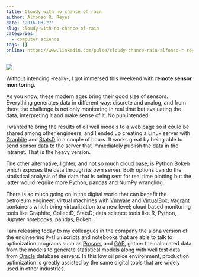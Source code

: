 ```yaml
---
title: Cloudy with no chance of rain
author: Alfonso R. Reyes
date: '2016-03-27'
slug: cloudy-with-no-chance-of-rain
categories:
  - computer science
tags: []
online: https://www.linkedin.com/pulse/cloudy-chance-rain-alfonso-r-reyes/
---
```


[![](/img/cloudy.jpg)](/img/cloudy.jpg)

Without intending -really-, I got immersed this weekend with **remote sensor monitoring**. 

As you know, these modern ages bring their good size of sensors. Everything generates data in different way: discrete and analog, and from there the challenge is not only monitoring in real time but evaluating the data, interpreting it and make sense of it. No pun intended. 

I wanted to bring the results of oil well models to a web page so it could be shared among other engineers, and I ended up creating a Linux server with [Graphite](https://graphiteapp.org/) and [StatsD](https://www.datadoghq.com/blog/statsd/) in a couple of hours. It works great by being able to send sensor data to the server that immediately publish the data in the intranet. That is the heavy version. 

The other alternative, lighter, and not so much cloud base, is [Python](https://www.python.org/) [Bokeh](https://bokeh.pydata.org/en/latest/docs/user_guide/quickstart.html#getting-started) which exposes the data through its own server. Both options can do the statistical analysis of the data that is being sent for real time plotting but the latter would require more Python, pandas and NumPy wrangling. 

There is so much going on in the digital world that can benefit the petroleum engineer: virtual machines with [Vmware](https://www.vmware.com/products/workstation-pro.html) and [VirtualBox](https://www.virtualbox.org/); [Vagrant](https://www.vagrantup.com/) containers which bring virtualization to a new level; cloud based monitoring tools like Graphite, CollectD, StatsD; data science tools like R, Python, Jupyter notebooks, pandas, Bokeh. 

I am releasing today to my colleagues in the company the alpha version of the engineering `Python` scripts and notebooks that are able to talk to optimization programs such as [Prosper](http://www.petex.com/products/ipm-suite/prosper/) and [GAP](http://www.petex.com/products/ipm-suite/gap/), gather the calculated data from the models to generate statistical models along with well test data from [Oracle](https://www.oracle.com/database/) database servers. In this low oil price environment, production optimization is greatly assisted by the same digital tools that are widely used in other industries.

